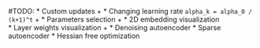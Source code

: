 #TODO:
    * Custom updates +
    * Changing learning rate `alpha_k = alpha_0 / (k+1)^t` +
    * Parameters selection +
    * 2D embedding visualization    
    * Layer weights visualization +
    * Denoising autoencoder
    * Sparse autoencoder
    * Hessian free optimization
